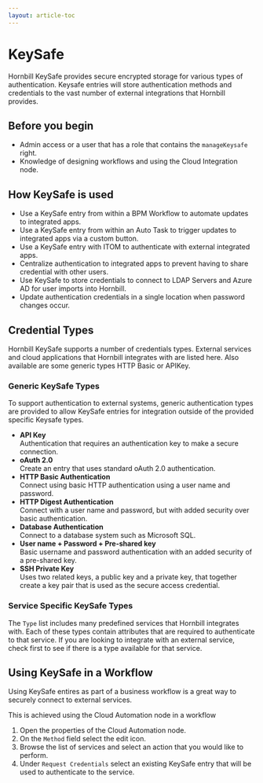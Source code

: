 ```yaml
---
layout: article-toc
---
```

# KeySafe
Hornbill KeySafe provides secure encrypted storage for various types of authentication. Keysafe entries will store authentication methods and credentials to the vast number of external integrations that Hornbill provides.

## Before you begin
* Admin access or a user that has a role that contains the `manageKeysafe` right.
* Knowledge of designing workflows and using the Cloud Integration node.

## How KeySafe is used
* Use a KeySafe entry from within a BPM Workflow to automate updates to integrated apps.
* Use a KeySafe entry from within an Auto Task to trigger updates to integrated apps via a custom button.
* Use a KeySafe entry with ITOM to authenticate with external integrated apps.
* Centralize authentication to integrated apps to prevent having to share credential with other users.
* Use KeySafe to store credentials to connect to LDAP Servers and Azure AD for user imports into Hornbill.
* Update authentication credentials in a single location when password changes occur.

## Credential Types
Hornbill KeySafe supports a number of credentials types. External services and cloud applications that Hornbill integrates with are listed here. Also available are some generic types HTTP Basic or APIKey.

### Generic KeySafe Types
To support authentication to external systems, generic authentication types are provided to allow KeySafe entries for integration outside of the provided specific Keysafe types.

* **API Key**<br>Authentication that requires an authentication key to make a secure connection.
* **oAuth 2.0**<br>Create an entry that uses standard oAuth 2.0 authentication.
* **HTTP Basic Authentication**<br>Connect using basic HTTP authentication using a user name and password.
* **HTTP Digest Authentication**<br>Connect with a user name and password, but with added security over basic authentication.
* **Database Authentication**<br>Connect to a database system such as Microsoft SQL.
* **User name + Password + Pre-shared key**<br>Basic username and password authentication with an added security of a pre-shared key.
* **SSH Private Key**<br>Uses two related keys, a public key and a private key, that together create a key pair that is used as the secure access credential.


### Service Specific KeySafe Types
The `Type` list includes many predefined services that Hornbill integrates with. Each of these types contain attributes that are required to authenticate to that service. If you are looking to integrate with an external service, check first to see if there is a type available for that service.

## Using KeySafe in a Workflow
Using KeySafe entires as part of a business workflow is a great way to securely connect to external services.

This is achieved using the Cloud Automation node in a workflow

1. Open the properties of the Cloud Automation node.
1. On the `Method` field select the edit icon.
1. Browse the list of services and select an action that you would like to perform.
1. Under `Request Credentials` select an existing KeySafe entry that will be used to authenticate to the service.

<!-- To Do -->
<!-- Images for Cloud Automation Node -->
<!-- Something about Hornbill Automation -->
<!-- Example how a KeySafe entry is used on imports -->

<!-- References -->
<!-- https://wiki.hornbill.com/index.php?title=KeySafe -->